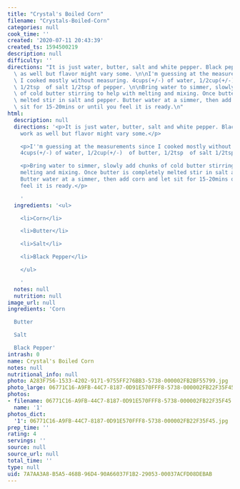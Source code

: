 ```yaml
---
title: "Crystal's Boiled Corn"
filename: "Crystals-Boiled-Corn"
categories: null
cook_time: ''
created: '2020-07-11 20:43:39'
created_ts: 1594500219
description: null
difficulty: ''
directions: "It is just water, butter, salt and white pepper. Black pepper will work\
  \ as well but flavor might vary some. \n\nI'm guessing at the measurements since\
  \ I cooked mostly without measuring. 4cups(+/-) of water, 1/2cup(+/-)  of butter,\
  \ 1/2tsp  of salt 1/2tsp of pepper. \n\nBring water to simmer, slowly add chunks\
  \ of cold butter stirring to help with melting and mixing. Once butter is completely\
  \ melted stir in salt and pepper. Butter water at a simmer, then add corn and let\
  \ sit for 15-20mins or until you feel it is ready.\n"
html:
  description: null
  directions: '<p>It is just water, butter, salt and white pepper. Black pepper will
    work as well but flavor might vary some.</p>

    <p>I''m guessing at the measurements since I cooked mostly without measuring.
    4cups(+/-) of water, 1/2cup(+/-)  of butter, 1/2tsp  of salt 1/2tsp of pepper.</p>

    <p>Bring water to simmer, slowly add chunks of cold butter stirring to help with
    melting and mixing. Once butter is completely melted stir in salt and pepper.
    Butter water at a simmer, then add corn and let sit for 15-20mins or until you
    feel it is ready.</p>

    '
  ingredients: '<ul>

    <li>Corn</li>

    <li>Butter</li>

    <li>Salt</li>

    <li>Black Pepper</li>

    </ul>

    '
  notes: null
  nutrition: null
image_url: null
ingredients: 'Corn

  Butter

  Salt

  Black Pepper'
intrash: 0
name: Crystal's Boiled Corn
notes: null
nutritional_info: null
photo: A283F756-1533-4202-9171-9755FF276BB3-5738-000002FB2BF55799.jpg
photo_large: 06771C16-A9FB-44C7-8187-0D91E570FFF8-5738-000002FB22F35F45.jpg
photos:
- filename: 06771C16-A9FB-44C7-8187-0D91E570FFF8-5738-000002FB22F35F45.jpg
  name: '1'
photos_dict:
  '1': 06771C16-A9FB-44C7-8187-0D91E570FFF8-5738-000002FB22F35F45.jpg
prep_time: ''
rating: 4
servings: ''
source: null
source_url: null
total_time: ''
type: null
uid: 7A7AA3A8-B5A5-468B-96D4-90A66037F1B2-29053-00037ACFD08DEBAB
---
```

